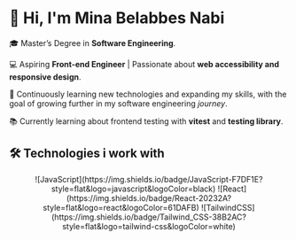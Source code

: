 # 👋 Hi, I'm Mina Belabbes Nabi

🎓 Master’s Degree in **Software Engineering**. <br/>

💻 Aspiring **Front-end Engineer** | Passionate about **web accessibility and responsive design**. <br/>

🧠 Continuously learning new technologies and expanding my skills, with the goal of growing further in my software engineering *journey*.<br/>

📚 Currently learning about frontend testing with **vitest** and **testing library**.<br/>


## 🛠️ Technologies i work with 

<p align="center">
  ![JavaScript](https://img.shields.io/badge/JavaScript-F7DF1E?style=flat&logo=javascript&logoColor=black)
  ![React](https://img.shields.io/badge/React-20232A?style=flat&logo=react&logoColor=61DAFB)
  ![TailwindCSS](https://img.shields.io/badge/Tailwind_CSS-38B2AC?style=flat&logo=tailwind-css&logoColor=white)
</p>
<!--


Here are some ideas to get you started:

- 🔭 I’m currently working on ...
- 🌱 I’m currently learning ...
- 👯 I’m looking to collaborate on ...
- 🤔 I’m looking for help with ...
- 💬 Ask me about ...
- 📫 How to reach me: ...
- 😄 Pronouns: ...
- ⚡ Fun fact: ...
-->
